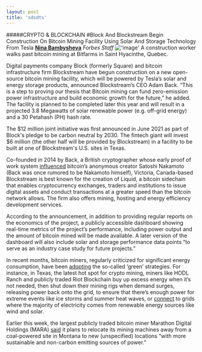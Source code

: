 ```yaml
---
layout: post
title: 'sdsdts'
---
```



#####CRYPTO & BLOCKCHAIN
#Block And Blockstream Begin Construction On Bitcoin Mining Facility Using Solar And Storage Technology From Tesla
[**Nina Bambysheva**](https://www.forbes.com/sites/ninabambysheva/?sh=5823603e5686) *Forbes Staff*
!['image'](../../../assets/images/posts/img.png)
A construction worker walks past bitcoin mining at Bitfarms in Saint Hyacinthe, Quebec.

Digital payments company Block (formerly Square) and bitcoin infrastructure firm Blockstream have begun construction on a new open-source bitcoin mining facility, which will be powered by Tesla’s solar and energy storage products, announced Blockstream’s CEO Adam Back.
“This is a step to proving our thesis that Bitcoin mining can fund zero-emission power infrastructure and build economic growth for the future,” he added. The facility is planned to be completed later this year and will result in a projected 3.8 Megawatts of solar renewable power (e.g. off-grid energy) and a 30 Petahash (PH) hash rate.

The $12 million joint initiative was first announced in June 2021 as part of Block's pledge to be carbon neutral by 2030. The fintech giant will invest $6 million (the other half will be provided by Blockstream) in a facility to be built at one of Blockstream's U.S. sites in Texas.

Co-founded in 2014 by Back, a British cryptographer whose early proof of work system [influenced](https://bitcoin.org/bitcoin.pdf) bitcoin’s anonymous creator Satoshi Nakamoto (Back was once rumored to be Nakamoto himself), Victoria, Canada-based Blockstream is best known for the creation of Liquid, a bitcoin sidechain that enables cryptocurrency exchanges, traders and institutions to issue digital assets and conduct transactions at a greater speed than the bitcoin network allows. The firm also offers mining, hosting and energy efficiency development services.

According to the announcement, in addition to providing regular reports on the economics of the project, a publicly accessible dashboard showing real-time metrics of the projectʼs performance, including power output and the amount of bitcoin mined will be made available. A later version of the dashboard will also include solar and storage performance data points “to serve as an industry case study for future projects.”

In recent months, ​​bitcoin miners, regularly criticized for significant energy consumption, have been [adopting](https://www.forbes.com/sites/christopherhelman/2021/08/02/green-bitcoin-mining-the-big-profits-in-clean-crypto/?sh=7f3a821a34ce) the so-called ‘green’ strategies. For instance, in Texas, the latest hot spot for crypto mining, miners like HODL Ranch and publicly traded Riot Blockchain buy up excess energy when it’s not needed, then shut down their mining rigs when demand surges, releasing power back onto the grid, to ensure that there’s enough power for extreme events like ice storms and summer heat waves, or [connect](https://www.nytimes.com/2022/03/22/technology/bitcoin-miners-environment-crypto.html) to grids where the majority of electricity comes from renewable energy sources like wind and solar.

Earlier this week, the largest publicly traded bitcoin miner Marathon Digital Holdings (MARA) [said](https://ir.marathondh.com/news-events/press-releases/detail/1282/marathon-digital-holdings-announces-intent-to-transition) it plans to relocate its mining machines away from a coal-powered site in Montana to new (unspecified) locations “with more sustainable and non-carbon emitting sources of power.”